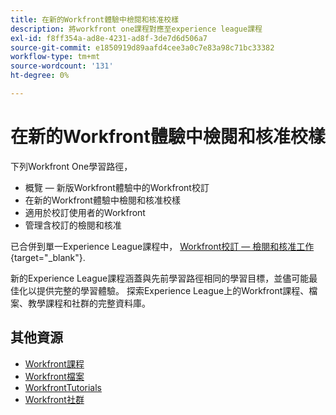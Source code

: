 ```yaml
---
title: 在新的Workfront體驗中檢閱和核准校樣
description: 將workfront one課程對應至experience league課程
exl-id: f8ff354a-ad8e-4231-ad8f-3de7d6d506a7
source-git-commit: e1850919d89aafd4cee3a0c7e83a98c71bc33382
workflow-type: tm+mt
source-wordcount: '131'
ht-degree: 0%

---
```


# 在新的Workfront體驗中檢閱和核准校樣

下列Workfront One學習路徑，

* 概覽 — 新版Workfront體驗中的Workfront校訂
* 在新的Workfront體驗中檢閱和核准校樣
* 適用於校訂使用者的Workfront
* 管理含校訂的檢閱和核准

已合併到單一Experience League課程中， [Workfront校訂 — 檢閱和核准工作](https://experienceleague.adobe.com/?recommended=Workfront-L-1-2022.1.proof){target="_blank"}.

新的Experience League課程涵蓋與先前學習路徑相同的學習目標，並儘可能最佳化以提供完整的學習體驗。  探索Experience League上的Workfront課程、檔案、教學課程和社群的完整資料庫。

## 其他資源

* [Workfront課程](https://experienceleague.adobe.com/?lang=en&amp;Solution=Workfront#courses)
* [Workfront檔案](https://experienceleague.adobe.com/docs/workfront.html)
* [WorkfrontTutorials](https://experienceleague.adobe.com/docs/workfront-learn/tutorials-workfront/home.html)
* [Workfront社群](https://experienceleaguecommunities.adobe.com/t5/workfront/ct-p/workfront)
